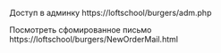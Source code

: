 Доступ в админку https://loftschool/burgers/adm.php


Посмотреть сфомированное письмо https://loftschool/burgers/NewOrderMail.html